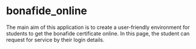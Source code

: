 # bonafide_online
The main aim of this application is to create a user-friendly environment for students  to get the bonafide certificate online. In this page, the student can request for  service by their login details.
